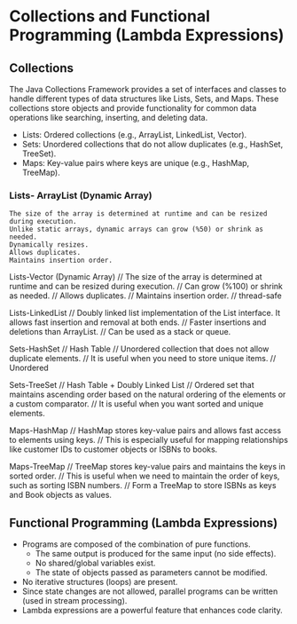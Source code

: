 # Collections and Functional Programming (Lambda Expressions)

## Collections
The Java Collections Framework provides a set of interfaces and classes to handle different types of data structures like Lists, Sets, and Maps. These collections store objects and provide functionality for common data operations like searching, inserting, and deleting data.

* Lists: Ordered collections (e.g., ArrayList, LinkedList, Vector).
* Sets: Unordered collections that do not allow duplicates (e.g., HashSet, TreeSet).
* Maps: Key-value pairs where keys are unique (e.g., HashMap, TreeMap).


### Lists- ArrayList (Dynamic Array)
    The size of the array is determined at runtime and can be resized during execution.
    Unlike static arrays, dynamic arrays can grow (%50) or shrink as needed.
    Dynamically resizes.
    Allows duplicates.
    Maintains insertion order.

Lists-Vector (Dynamic Array)
// The size of the array is determined at runtime and can be resized during execution.
// Can grow (%100) or shrink as needed.
// Allows duplicates.
// Maintains insertion order.
// thread-safe

Lists-LinkedList
// Doubly linked list implementation of the List interface. It allows fast insertion and removal at both ends.
// Faster insertions and deletions than ArrayList.
// Can be used as a stack or queue.


Sets-HashSet
// Hash Table
// Unordered collection that does not allow duplicate elements.
// It is useful when you need to store unique items.
// Unordered


Sets-TreeSet
// Hash Table + Doubly Linked List
// Ordered set that maintains ascending order based on the natural ordering of the elements or a custom comparator.
// It is useful when you want sorted and unique elements.

Maps-HashMap
// HashMap stores key-value pairs and allows fast access to elements using keys.
// This is especially useful for mapping relationships like customer IDs to customer objects or ISBNs to books.


Maps-TreeMap
   // TreeMap stores key-value pairs and maintains the keys in sorted order.
   // This is useful when we need to maintain the order of keys, such as sorting ISBN numbers.
   // Form a TreeMap to store ISBNs as keys and Book objects as values.


## Functional Programming (Lambda Expressions)

* Programs are composed of the combination of pure functions.
  * The same output is produced for the same input (no side effects). 
  * No shared/global variables exist. 
  * The state of objects passed as parameters cannot be modified.
* No iterative structures (loops) are present.
* Since state changes are not allowed, parallel programs can be written (used in stream processing).
* Lambda expressions are a powerful feature  that enhances code clarity.
